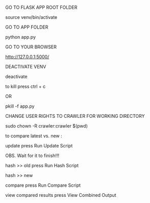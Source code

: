 GO TO FLASK APP ROOT FOLDER

source venv/bin/activate

GO TO APP FOLDER

python app.py

GO TO YOUR BROWSER

http://127.0.0.1:5000/

DEACTIVATE VENV

deactivate

to kill press ctrl + c

OR 

pkill -f app.py

CHANGE USER RIGHTS TO CRAWLER FOR WORKING DIRECTORY

sudo chown -R crawler:crawler $(pwd)

to compare latest vs. new :

update 				        press Run Update Script

OBS.        Wait for it to finish!!!

hash >> old   			    press Run Hash Script

hash >> new	

compare				        press Run Compare Script

view compared results 		press View Combined Output

